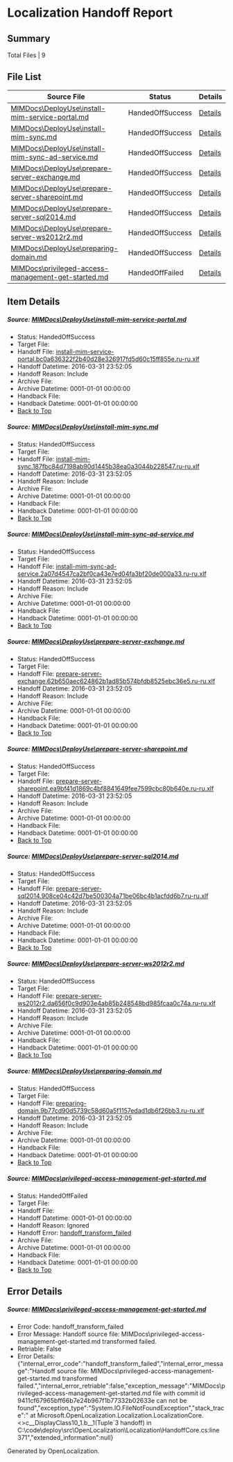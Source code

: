 # <a name='report-top'></a> Localization Handoff Report

## Summary
 Total Files | 9

## File List
 Source File | Status | Details 
 ----------- | ------ | ------- 
 [MIMDocs\DeployUse\install-mim-service-portal.md](https://github.com/Microsoft/MIMDocs-pr/blob/f6eabbb44e4419ea90a6941fee5fb929b2aba202/MIMDocs/DeployUse/install-mim-service-portal.md) | HandedOffSuccess | [Details](#0d5da3a79e38b3a1a55e76fc841536ddca5096ce11)
 [MIMDocs\DeployUse\install-mim-sync.md](https://github.com/Microsoft/MIMDocs-pr/blob/f6eabbb44e4419ea90a6941fee5fb929b2aba202/MIMDocs/DeployUse/install-mim-sync.md) | HandedOffSuccess | [Details](#74ade568fc6d0b91367f11e3a6850cb6bae15a0213)
 [MIMDocs\DeployUse\install-mim-sync-ad-service.md](https://github.com/Microsoft/MIMDocs-pr/blob/f6eabbb44e4419ea90a6941fee5fb929b2aba202/MIMDocs/DeployUse/install-mim-sync-ad-service.md) | HandedOffSuccess | [Details](#cb5d591367f88d67ace814cb463665f152060a2712)
 [MIMDocs\DeployUse\prepare-server-exchange.md](https://github.com/Microsoft/MIMDocs-pr/blob/f6eabbb44e4419ea90a6941fee5fb929b2aba202/MIMDocs/DeployUse/prepare-server-exchange.md) | HandedOffSuccess | [Details](#44adeaf395ce4ec9a45680fe9d16e12b04cb6aa067)
 [MIMDocs\DeployUse\prepare-server-sharepoint.md](https://github.com/Microsoft/MIMDocs-pr/blob/f6eabbb44e4419ea90a6941fee5fb929b2aba202/MIMDocs/DeployUse/prepare-server-sharepoint.md) | HandedOffSuccess | [Details](#291aeed3851b8d7c968190dc21437da737065be468)
 [MIMDocs\DeployUse\prepare-server-sql2014.md](https://github.com/Microsoft/MIMDocs-pr/blob/f6eabbb44e4419ea90a6941fee5fb929b2aba202/MIMDocs/DeployUse/prepare-server-sql2014.md) | HandedOffSuccess | [Details](#0106f1dc2c0e6b4d36456eb65d136cb653b2012f69)
 [MIMDocs\DeployUse\prepare-server-ws2012r2.md](https://github.com/Microsoft/MIMDocs-pr/blob/f6eabbb44e4419ea90a6941fee5fb929b2aba202/MIMDocs/DeployUse/prepare-server-ws2012r2.md) | HandedOffSuccess | [Details](#06a7553aba409fc146daaab57ec070ddff458d8270)
 [MIMDocs\DeployUse\preparing-domain.md](https://github.com/Microsoft/MIMDocs-pr/blob/f6eabbb44e4419ea90a6941fee5fb929b2aba202/MIMDocs/DeployUse/preparing-domain.md) | HandedOffSuccess | [Details](#538779382ad6dfc912d04fde258497a0bdc6401571)
 [MIMDocs\privileged-access-management-get-started.md](https://github.com/Microsoft/MIMDocs-pr/blob/9411cf67965bff66b7e24b967f1b77332b02633e/MIMDocs/privileged-access-management-get-started.md) | HandedOffFailed | [Details](#e1f4b80e684a1074c6f0f244dc0374e070f5d494233)

## Item Details
##### <a name='0d5da3a79e38b3a1a55e76fc841536ddca5096ce11'></a> Source: [MIMDocs\DeployUse\install-mim-service-portal.md](https://github.com/Microsoft/MIMDocs-pr/blob/f6eabbb44e4419ea90a6941fee5fb929b2aba202/MIMDocs/DeployUse/install-mim-service-portal.md)
* Status: HandedOffSuccess
* Target File: 
* Handoff File: [install-mim-service-portal.bc0a636322f2b40d28e326917fd5d60c15ff855e.ru-ru.xlf](https://github.com/Microsoft/EM.handoff/blob/3f9b74870ceed3f5a0329e495c6a772946c56325/ol-handoff/Microsoft/MIMDocs-pr.ru-ru/master/install-mim-service-portal.bc0a636322f2b40d28e326917fd5d60c15ff855e.ru-ru.xlf)
* Handoff Datetime: 2016-03-31 23:52:05
* Handoff Reason: Include
* Archive File: 
* Archive Datetime: 0001-01-01 00:00:00
* Handback File: 
* Handback Datetime: 0001-01-01 00:00:00
* [Back to Top](#report-top)

##### <a name='74ade568fc6d0b91367f11e3a6850cb6bae15a0213'></a> Source: [MIMDocs\DeployUse\install-mim-sync.md](https://github.com/Microsoft/MIMDocs-pr/blob/f6eabbb44e4419ea90a6941fee5fb929b2aba202/MIMDocs/DeployUse/install-mim-sync.md)
* Status: HandedOffSuccess
* Target File: 
* Handoff File: [install-mim-sync.187fbc84d7198ab90d1445b38ea0a3044b228547.ru-ru.xlf](https://github.com/Microsoft/EM.handoff/blob/3f9b74870ceed3f5a0329e495c6a772946c56325/ol-handoff/Microsoft/MIMDocs-pr.ru-ru/master/install-mim-sync.187fbc84d7198ab90d1445b38ea0a3044b228547.ru-ru.xlf)
* Handoff Datetime: 2016-03-31 23:52:05
* Handoff Reason: Include
* Archive File: 
* Archive Datetime: 0001-01-01 00:00:00
* Handback File: 
* Handback Datetime: 0001-01-01 00:00:00
* [Back to Top](#report-top)

##### <a name='cb5d591367f88d67ace814cb463665f152060a2712'></a> Source: [MIMDocs\DeployUse\install-mim-sync-ad-service.md](https://github.com/Microsoft/MIMDocs-pr/blob/f6eabbb44e4419ea90a6941fee5fb929b2aba202/MIMDocs/DeployUse/install-mim-sync-ad-service.md)
* Status: HandedOffSuccess
* Target File: 
* Handoff File: [install-mim-sync-ad-service.2a07d4547ca2bf0ca43e7ed04fa3bf20de000a33.ru-ru.xlf](https://github.com/Microsoft/EM.handoff/blob/3f9b74870ceed3f5a0329e495c6a772946c56325/ol-handoff/Microsoft/MIMDocs-pr.ru-ru/master/install-mim-sync-ad-service.2a07d4547ca2bf0ca43e7ed04fa3bf20de000a33.ru-ru.xlf)
* Handoff Datetime: 2016-03-31 23:52:05
* Handoff Reason: Include
* Archive File: 
* Archive Datetime: 0001-01-01 00:00:00
* Handback File: 
* Handback Datetime: 0001-01-01 00:00:00
* [Back to Top](#report-top)

##### <a name='44adeaf395ce4ec9a45680fe9d16e12b04cb6aa067'></a> Source: [MIMDocs\DeployUse\prepare-server-exchange.md](https://github.com/Microsoft/MIMDocs-pr/blob/f6eabbb44e4419ea90a6941fee5fb929b2aba202/MIMDocs/DeployUse/prepare-server-exchange.md)
* Status: HandedOffSuccess
* Target File: 
* Handoff File: [prepare-server-exchange.62b650aec624862b1ad85b574bfdb8525ebc36e5.ru-ru.xlf](https://github.com/Microsoft/EM.handoff/blob/3f9b74870ceed3f5a0329e495c6a772946c56325/ol-handoff/Microsoft/MIMDocs-pr.ru-ru/master/prepare-server-exchange.62b650aec624862b1ad85b574bfdb8525ebc36e5.ru-ru.xlf)
* Handoff Datetime: 2016-03-31 23:52:05
* Handoff Reason: Include
* Archive File: 
* Archive Datetime: 0001-01-01 00:00:00
* Handback File: 
* Handback Datetime: 0001-01-01 00:00:00
* [Back to Top](#report-top)

##### <a name='291aeed3851b8d7c968190dc21437da737065be468'></a> Source: [MIMDocs\DeployUse\prepare-server-sharepoint.md](https://github.com/Microsoft/MIMDocs-pr/blob/f6eabbb44e4419ea90a6941fee5fb929b2aba202/MIMDocs/DeployUse/prepare-server-sharepoint.md)
* Status: HandedOffSuccess
* Target File: 
* Handoff File: [prepare-server-sharepoint.ea9bf41d1869c4bf8841649fee7599cbc80b640e.ru-ru.xlf](https://github.com/Microsoft/EM.handoff/blob/3f9b74870ceed3f5a0329e495c6a772946c56325/ol-handoff/Microsoft/MIMDocs-pr.ru-ru/master/prepare-server-sharepoint.ea9bf41d1869c4bf8841649fee7599cbc80b640e.ru-ru.xlf)
* Handoff Datetime: 2016-03-31 23:52:05
* Handoff Reason: Include
* Archive File: 
* Archive Datetime: 0001-01-01 00:00:00
* Handback File: 
* Handback Datetime: 0001-01-01 00:00:00
* [Back to Top](#report-top)

##### <a name='0106f1dc2c0e6b4d36456eb65d136cb653b2012f69'></a> Source: [MIMDocs\DeployUse\prepare-server-sql2014.md](https://github.com/Microsoft/MIMDocs-pr/blob/f6eabbb44e4419ea90a6941fee5fb929b2aba202/MIMDocs/DeployUse/prepare-server-sql2014.md)
* Status: HandedOffSuccess
* Target File: 
* Handoff File: [prepare-server-sql2014.908ce04c42d7be500304a71be06bc4b1acfdd6b7.ru-ru.xlf](https://github.com/Microsoft/EM.handoff/blob/3f9b74870ceed3f5a0329e495c6a772946c56325/ol-handoff/Microsoft/MIMDocs-pr.ru-ru/master/prepare-server-sql2014.908ce04c42d7be500304a71be06bc4b1acfdd6b7.ru-ru.xlf)
* Handoff Datetime: 2016-03-31 23:52:05
* Handoff Reason: Include
* Archive File: 
* Archive Datetime: 0001-01-01 00:00:00
* Handback File: 
* Handback Datetime: 0001-01-01 00:00:00
* [Back to Top](#report-top)

##### <a name='06a7553aba409fc146daaab57ec070ddff458d8270'></a> Source: [MIMDocs\DeployUse\prepare-server-ws2012r2.md](https://github.com/Microsoft/MIMDocs-pr/blob/f6eabbb44e4419ea90a6941fee5fb929b2aba202/MIMDocs/DeployUse/prepare-server-ws2012r2.md)
* Status: HandedOffSuccess
* Target File: 
* Handoff File: [prepare-server-ws2012r2.da656f0c9d903e4ab85b248548bd985fcaa0c74a.ru-ru.xlf](https://github.com/Microsoft/EM.handoff/blob/3f9b74870ceed3f5a0329e495c6a772946c56325/ol-handoff/Microsoft/MIMDocs-pr.ru-ru/master/prepare-server-ws2012r2.da656f0c9d903e4ab85b248548bd985fcaa0c74a.ru-ru.xlf)
* Handoff Datetime: 2016-03-31 23:52:05
* Handoff Reason: Include
* Archive File: 
* Archive Datetime: 0001-01-01 00:00:00
* Handback File: 
* Handback Datetime: 0001-01-01 00:00:00
* [Back to Top](#report-top)

##### <a name='538779382ad6dfc912d04fde258497a0bdc6401571'></a> Source: [MIMDocs\DeployUse\preparing-domain.md](https://github.com/Microsoft/MIMDocs-pr/blob/f6eabbb44e4419ea90a6941fee5fb929b2aba202/MIMDocs/DeployUse/preparing-domain.md)
* Status: HandedOffSuccess
* Target File: 
* Handoff File: [preparing-domain.9b77cd90d5739c58d60a5f1157edad1db6f26bb3.ru-ru.xlf](https://github.com/Microsoft/EM.handoff/blob/3f9b74870ceed3f5a0329e495c6a772946c56325/ol-handoff/Microsoft/MIMDocs-pr.ru-ru/master/preparing-domain.9b77cd90d5739c58d60a5f1157edad1db6f26bb3.ru-ru.xlf)
* Handoff Datetime: 2016-03-31 23:52:05
* Handoff Reason: Include
* Archive File: 
* Archive Datetime: 0001-01-01 00:00:00
* Handback File: 
* Handback Datetime: 0001-01-01 00:00:00
* [Back to Top](#report-top)

##### <a name='e1f4b80e684a1074c6f0f244dc0374e070f5d494233'></a> Source: [MIMDocs\privileged-access-management-get-started.md](https://github.com/Microsoft/MIMDocs-pr/blob/9411cf67965bff66b7e24b967f1b77332b02633e/MIMDocs/privileged-access-management-get-started.md)
* Status: HandedOffFailed
* Target File: 
* Handoff File: 
* Handoff Datetime: 0001-01-01 00:00:00
* Handoff Reason: Ignored
* Handoff Error: [handoff_transform_failed](#e1f4b80e684a1074c6f0f244dc0374e070f5d494233handoff_transform_failed)
* Archive File: 
* Archive Datetime: 0001-01-01 00:00:00
* Handback File: 
* Handback Datetime: 0001-01-01 00:00:00
* [Back to Top](#report-top)


## Error Details
##### <a name='e1f4b80e684a1074c6f0f244dc0374e070f5d494233handoff_transform_failed'></a> Source: [MIMDocs\privileged-access-management-get-started.md](#e1f4b80e684a1074c6f0f244dc0374e070f5d494233)
* Error Code: handoff_transform_failed
* Error Message: Handoff source file: MIMDocs\privileged-access-management-get-started.md transformed failed.
* Retriable: False
* Error Details: {"internal_error_code":"handoff_transform_failed","internal_error_message":"Handoff source file: MIMDocs\\privileged-access-management-get-started.md transformed failed.","internal_error_retriable":false,"exception_message":"MIMDocs\\privileged-access-management-get-started.md file with commit id 9411cf67965bff66b7e24b967f1b77332b02633e can not be found","exception_type":"System.IO.FileNotFoundException","stack_trace":"   at Microsoft.OpenLocalization.Localization.LocalizationCore.<>c__DisplayClass10_1.<GetHandoffFiles>b__1(Tuple`3 handoff) in C:\\code\\deploy\\src\\OpenLocalization\\Localization\\HandoffCore.cs:line 371","extended_information":null}


Generated by OpenLocalization.
